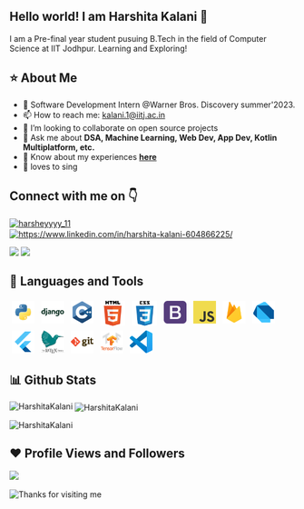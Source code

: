 ## Hello world! I am Harshita Kalani 🌻
I am a Pre-final year student pusuing B.Tech in the field of Computer Science at IIT Jodhpur. 
Learning and Exploring!
## :star: About Me
- 🌱 Software Development Intern @Warner Bros. Discovery summer'2023.
- 📫 How to reach me: <a href="mailto:kalani.1@iitj.ac.in">kalani.1@iitj.ac.in</a>
- 👯 I’m looking to collaborate on open source projects
- 💬 Ask me about **DSA, Machine Learning, Web Dev, App Dev, Kotlin Multiplatform, etc.**
- 📄 Know about my experiences [<B>here</B>](https://drive.google.com/file/d/1iYnGTmkithbwVdmFTb6FQG5zgfO8_KWg/view?usp=sharing) 
- 🎵 loves to sing

## Connect with me on 👇

<a href="https://instagram.com/harsheyyyy_11" target="blank"><img align="center" src="https://raw.githubusercontent.com/rahuldkjain/github-profile-readme-generator/master/src/images/icons/Social/instagram.svg" alt="harsheyyyy_11" height="30" width="40" /></a>
<a href="https://www.linkedin.com/in/harshita-kalani-604866225/" target="blank"><img align="center" src="https://raw.githubusercontent.com/rahuldkjain/github-profile-readme-generator/master/src/images/icons/Social/linked-in-alt.svg" alt="https://www.linkedin.com/in/harshita-kalani-604866225/" height="30" width="40"></a>


<a href="https://codeforces.com/profile/Harshey_1107" target="_blank">
<img src="https://img.shields.io/badge/CodeForces--darkgreen" ;></img></a>
</a> 
<a href="https://www.codechef.com/users/harshey_1107" target="_blank">
<img src="https://img.shields.io/badge/CodeChef--blue" />
</a>
</a> 
<!-- <a href="https://www.youtube.com/channel/UCqY8LGQHnSCbtgiNg4I0sDA" target="_blank">
<img src="https://img.shields.io/badge/YouTube--blue" />
</a> -->
<br/> 


## 🚀 Languages and Tools
<p align="left">
<img src="https://raw.githubusercontent.com/github/explore/80688e429a7d4ef2fca1e82350fe8e3517d3494d/topics/python/python.png" alt="Python" height="40" style="vertical-align:top; margin:4px">
<img src="https://raw.githubusercontent.com/github/explore/80688e429a7d4ef2fca1e82350fe8e3517d3494d/topics/django/django.png" alt="django" height="40" style="vertical-align:top; margin:4px">
<img src="https://raw.githubusercontent.com/github/explore/80688e429a7d4ef2fca1e82350fe8e3517d3494d/topics/cpp/cpp.png" alt="C++" height="40" style="vertical-align:top; margin:4px">
<img src="https://raw.githubusercontent.com/github/explore/80688e429a7d4ef2fca1e82350fe8e3517d3494d/topics/html/html.png" alt="html" height="44" style="vertical-align:top; margin:4px">
<img src="https://raw.githubusercontent.com/github/explore/80688e429a7d4ef2fca1e82350fe8e3517d3494d/topics/css/css.png" alt="html" height="44" style="vertical-align:top; margin:4px">
<img src="https://raw.githubusercontent.com/github/explore/80688e429a7d4ef2fca1e82350fe8e3517d3494d/topics/bootstrap/bootstrap.png" alt="bootstrap" height="40" style="vertical-align:top; margin:4px">
<img src="https://raw.githubusercontent.com/github/explore/80688e429a7d4ef2fca1e82350fe8e3517d3494d/topics/javascript/javascript.png" alt="Javascript" height="40" style="vertical-align:top; margin:4px">
<img src="https://raw.githubusercontent.com/github/explore/80688e429a7d4ef2fca1e82350fe8e3517d3494d/topics/firebase/firebase.png" alt="firebase" height="40" style="vertical-align:top; margin:4px">
<img src="https://raw.githubusercontent.com/github/explore/80688e429a7d4ef2fca1e82350fe8e3517d3494d/topics/dart/dart.png" alt="dart" height="40" style="vertical-align:top; margin:4px">
<img src="https://raw.githubusercontent.com/github/explore/80688e429a7d4ef2fca1e82350fe8e3517d3494d/topics/flutter/flutter.png" alt="flutter" height="40" style="vertical-align:top; margin:4px">
<img src="https://raw.githubusercontent.com/github/explore/80688e429a7d4ef2fca1e82350fe8e3517d3494d/topics/latex/latex.png" alt="latex" height="40" style="vertical-align:top; margin:4px">
<img src="https://raw.githubusercontent.com/github/explore/80688e429a7d4ef2fca1e82350fe8e3517d3494d/topics/git/git.png" alt="git" height="40" style="vertical-align:top; margin:4px">
<img src="https://raw.githubusercontent.com/github/explore/80688e429a7d4ef2fca1e82350fe8e3517d3494d/topics/tensorflow/tensorflow.png" alt="tensorflow" height="40" style="vertical-align:top; margin:4px">
<img src="https://raw.githubusercontent.com/github/explore/80688e429a7d4ef2fca1e82350fe8e3517d3494d/topics/visual-studio-code/visual-studio-code.png" alt="VS Code" height="40" style="vertical-align:top; margin:4px">
</p>

## 📊 Github Stats
<img align="left" src="https://github-readme-stats.vercel.app/api/top-langs?username=HarshitaKalani&show_icons=true&locale=en&layout=compact" alt="HarshitaKalani" />

<p>&nbsp;<img align="center" src="https://github-readme-stats.vercel.app/api?username=HarshitaKalani&show_icons=true&locale=en" alt="HarshitaKalani" /></p>
<img width="50%" src="https://github-readme-streak-stats.herokuapp.com/?user=HarshitaKalani&theme=tokyonight" alt="HarshitaKalani" />



## ❤ Profile Views and Followers
![](https://komarev.com/ghpvc/?username=HarshitaKalani&color=blue)

<img height="120" alt="Thanks for visiting me" width="100%" src="https://raw.githubusercontent.com/BrunnerLivio/brunnerlivio/master/images/marquee.svg" />
